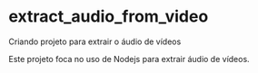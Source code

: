 # extract_audio_from_video

Criando projeto para extrair o áudio de vídeos

Este projeto foca no uso de Nodejs para extrair áudio de vídeos. 